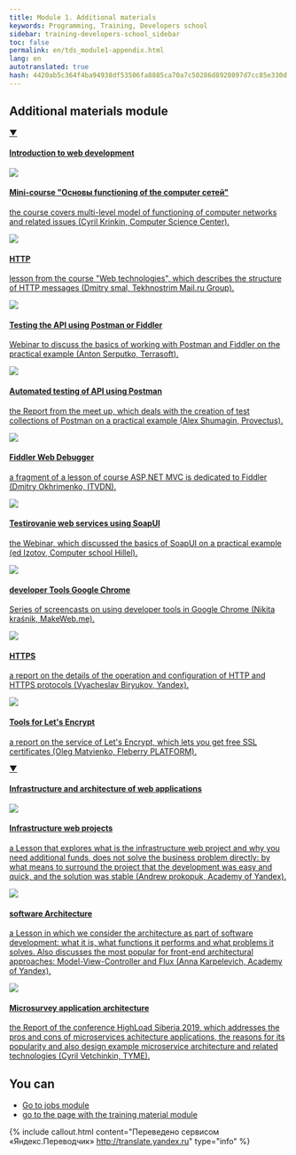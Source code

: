 ```yaml
---
title: Module 1. Additional materials
keywords: Programming, Training, Developers school
sidebar: training-developers-school_sidebar
toc: false
permalink: en/tds_module1-appendix.html
lang: en
autotranslated: true
hash: 4420ab5c364f4ba94938df53506fa8885ca70a7c50286d8920897d7cc85e330d
---
```


## Additional materials module

<div class="panel-group">
<div class="panel panel-default">
<div class="panel-heading">
<a class="pull-right spoiler-push" data-toggle="collapse" href="#collapse1">&#9660;</a>
<h4 class="panel-title">
<a data-toggle="collapse" href="#collapse1">
Introduction to web development</a>
</h4>
</div>
<div id="collapse1" class="panel-collapse collapse in">
<div class="panel-body">
<div class="row items">
<div class="col-sm-6 col-md-4 portfolio-item">
<a href="{{ 'https://www.youtube.com/playlist?list=PLlhqsC7hBaSetShkAWo3E5ROJnlpgnLUP' | relative_url }}" class="portfolio-link" target="_blank">
<div class="img-wrapper">
<img src="{{ "/images/pages/trainings/developers-school/module1/network.jpg" | relative_url}}" class="products-img">
</div>
<h4><span class="item-head">Mini-course &quot;Основы functioning of the computer сетей&quot;</span></h4>
<p>the course covers multi-level model of functioning of computer networks and related issues (Cyril Krinkin, Computer Science Center).</p>
</a>
</div>
<div class="col-sm-6 col-md-4 portfolio-item">
<a href="{{ 'http://youtu.be/HFt7Lm7hv1E' | relative_url }}" class="portfolio-link" target="_blank">
<div class="img-wrapper">
<img src="{{ "/images/pages/trainings/developers-school/module1/http-lecture.jpg" | relative_url}}" class="products-img">
</div>
<h4><span class="item-head">HTTP</span></h4>
<p>lesson from the course "Web technologies", which describes the structure of HTTP messages (Dmitry smal, Tekhnostrim Mail.ru Group).</p>
</a>
</div>
<div class="col-sm-6 col-md-4 portfolio-item">
<a href="{{ 'http://youtu.be/XR0YXH0ue2I' | relative_url }}" class="portfolio-link" target="_blank">
<div class="img-wrapper">
<img src="{{ "/images/pages/trainings/developers-school/module1/the postman.jpg" | relative_url}}" class="products-img">
</div>
<h4><span class="item-head">Testing the API using Postman or Fiddler</span></h4>
<p>Webinar to discuss the basics of working with Postman and Fiddler on the practical example (Anton Serputko, Terrasoft).</p>
</a>
</div>
</div>
<div class="row items">
<div class="col-sm-6 col-md-4 portfolio-item">
<a href="{{ 'http://youtu.be/woB6yiX-Ll8' | relative_url }}" class="portfolio-link" target="_blank">
<div class="img-wrapper">
<img src="{{ "/images/pages/trainings/developers-school/module1/auto-postman.jpg" | relative_url}}" class="products-img">
</div>
<h4><span class="item-head">Automated testing of API using Postman</span></h4>
<p>the Report from the meet up, which deals with the creation of test collections of Postman on a practical example (Alex Shumagin, Provectus).</p>
</a>
</div>
<div class="col-sm-6 col-md-4 portfolio-item">
<a href="{{ 'https://www.youtube.com/watch?v=RXBe4bgjktA&start=4437' | relative_url }}" class="portfolio-link" target="_blank">
<div class="img-wrapper">
<img src="{{ "/images/pages/trainings/developers-school/module1/fiddler.jpg" | relative_url}}" class="products-img">
</div>
<h4><span class="item-head">Fiddler Web Debugger</span></h4>
<p>a fragment of a lesson of course ASP.NET MVC is dedicated to Fiddler (Dmitry Okhrimenko, ITVDN).</p>
</a>
</div>
<div class="col-sm-6 col-md-4 portfolio-item">
<a href="{{ 'http://youtu.be/JoxIyddwlSo' | relative_url }}" class="portfolio-link" target="_blank">
<div class="img-wrapper">
<img src="{{ "/images/pages/trainings/developers-school/module1/soap-ui.jpg" | relative_url}}" class="products-img">
</div>
<h4><span class="item-head">Testirovanie web services using SoapUI</span></h4>
<p>the Webinar, which discussed the basics of SoapUI on a practical example (ed Izotov, Computer school Hillel).</p>
</a>
</div>
</div>
<div class="row items">
<div class="col-sm-6 col-md-4 portfolio-item">
<a href="{{ 'https://www.youtube.com/playlist?list=PLvWwA9iDlhHA4kzfpRbu2cH-Z2ss6tB99' | relative_url }}" class="portfolio-link" target="_blank">
<div class="img-wrapper">
<img src="{{ "/images/pages/trainings/developers-school/module1/chrome-dev-tools.jpg" | relative_url}}" class="products-img">
</div>
<h4><span class="item-head">developer Tools Google Chrome</span></h4>
<p>Series of screencasts on using developer tools in Google Chrome (Nikita kraśnik, MakeWeb.me).</p>
</a>
</div>
<div class="col-sm-6 col-md-4 portfolio-item">
<a href="{{ 'https://www.youtube.com/watch?v=WNVcwW7mC34' | relative_url }}" class="portfolio-link" target="_blank">
<div class="img-wrapper">
<img src="{{ "/images/pages/trainings/developers-school/module1/https.jpg" | relative_url}}" class="products-img">
</div>
<h4><span class="item-head">HTTPS</span></h4>
<p>a report on the details of the operation and configuration of HTTP and HTTPS protocols (Vyacheslav Biryukov, Yandex).</p>
</a>
</div>
<div class="col-sm-6 col-md-4 portfolio-item">
<a href="{{ 'https://www.youtube.com/watch?v=bTLJRhxXv58' | relative_url }}" class="portfolio-link" target="_blank">
<div class="img-wrapper">
<img src="{{ "/images/pages/trainings/developers-school/module1/lets-encrypt-service.jpg" | relative_url}}" class="products-img">
</div>
<h4><span class="item-head">Tools for Let's Encrypt</span></h4>
<p>a report on the service of Let's Encrypt, which lets you get free SSL certificates (Oleg Matvienko, Fleberry PLATFORM).</p>
</a>
</div>
</div>
</div>
</div>
</div>
</div>

<div class="panel-group">
<div class="panel panel-default">
<div class="panel-heading">
<a class="pull-right spoiler-push" data-toggle="collapse" href="#collapse2">&#9660;</a>
<h4 class="panel-title">
<a data-toggle="collapse" href="#collapse2">
Infrastructure and architecture of web applications</a>
</h4>
</div>
<div id="collapse2" class="panel-collapse collapse in">
<div class="panel-body">
<div class="row items">
<div class="col-sm-6 col-md-4 portfolio-item">
<a href="{{ 'https://www.youtube.com/watch?v=o0rudc7YTv0' | relative_url }}" class="portfolio-link" target="_blank">
<div class="img-wrapper">
<img src="{{ "/images/pages/trainings/developers-school/module1/web-projects-infrastructure.jpg" | relative_url}}" class="products-img">
</div>
<h4><span class="item-head">Infrastructure web projects</span></h4>
<p>a Lesson that explores what is the infrastructure web project and why you need additional funds, does not solve the business problem directly: by what means to surround the project that the development was easy and quick, and the solution was stable (Andrew prokopuk, Academy of Yandex).</p>
</a>
</div>
<div class="col-sm-6 col-md-4 portfolio-item">
<a href="{{ 'https://www.youtube.com/watch?v=mWeq5Kh6tlM' | relative_url }}" class="portfolio-link" target="_blank">
<div class="img-wrapper">
<img src="{{ "/images/pages/trainings/developers-school/module1/software-architecture.jpg" | relative_url}}" class="products-img">
</div>
<h4><span class="item-head">software Architecture</span></h4>
<p>a Lesson in which we consider the architecture as part of software development: what it is, what functions it performs and what problems it solves. Also discusses the most popular for front-end architectural approaches: Model-View-Controller and Flux (Anna Karpelevich, Academy of Yandex).</p>
</a>
</div>
<div class="col-sm-6 col-md-4 portfolio-item">
<a href="{{ 'https://www.youtube.com/watch?v=FF-GZ7iipwc' | relative_url }}" class="portfolio-link" target="_blank">
<div class="img-wrapper">
<img src="{{ "/images/pages/trainings/developers-school/module1/micro-service-architecture.jpg" | relative_url}}" class="products-img">
</div>
<h4><span class="item-head">Microsurvey application architecture</span></h4>
<p>the Report of the conference HighLoad Siberia 2019, which addresses the pros and cons of microservices achitecture applications, the reasons for its popularity and also design example microservice architecture and related technologies (Cyril Vetchinkin, TYME).</p>
</a>
</div>
</div>
</div>
</div>
</div>
</div>

## You can

- [Go to jobs module](tds_module1-tasks.html) <i class="fa fa-arrow-right" aria-hidden="true"></i>
- <i class="fa fa-arrow-left" aria-hidden="true"></i> [go to the page with the training material module](tds_module1-learn.html)



{% include callout.html content="Переведено сервисом «Яндекс.Переводчик» <http://translate.yandex.ru>" type="info" %}